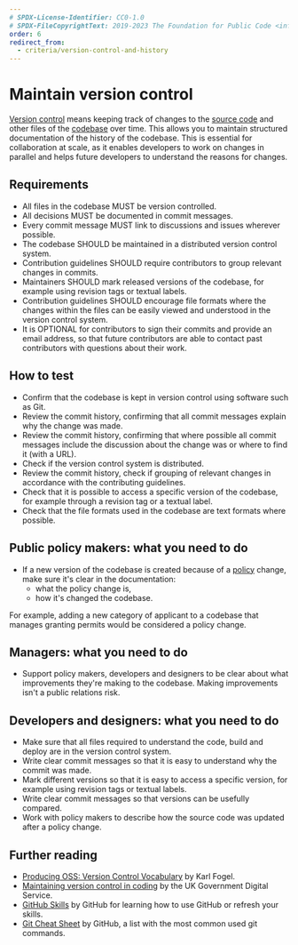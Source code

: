 ```yaml
---
# SPDX-License-Identifier: CC0-1.0
# SPDX-FileCopyrightText: 2019-2023 The Foundation for Public Code <info@publiccode.net>, https://standard.publiccode.net/AUTHORS
order: 6
redirect_from:
  - criteria/version-control-and-history
---
```

# Maintain version control

[Version control](../glossary.md#version-control) means keeping track of changes to the [source code](../glossary.md#source-code) and other files of the [codebase](../glossary.md#codebase) over time.
This allows you to maintain structured documentation of the history of the codebase.
This is essential for collaboration at scale, as it enables developers to work on changes in parallel and helps future developers to understand the reasons for changes.

## Requirements

* All files in the codebase MUST be version controlled.
* All decisions MUST be documented in commit messages.
* Every commit message MUST link to discussions and issues wherever possible.
* The codebase SHOULD be maintained in a distributed version control system.
* Contribution guidelines SHOULD require contributors to group relevant changes in commits.
* Maintainers SHOULD mark released versions of the codebase, for example using revision tags or textual labels.
* Contribution guidelines SHOULD encourage file formats where the changes within the files can be easily viewed and understood in the version control system.
* It is OPTIONAL for contributors to sign their commits and provide an email address, so that future contributors are able to contact past contributors with questions about their work.

## How to test

* Confirm that the codebase is kept in version control using software such as Git.
* Review the commit history, confirming that all commit messages explain why the change was made.
* Review the commit history, confirming that where possible all commit messages include the discussion about the change was or where to find it (with a URL).
* Check if the version control system is distributed.
* Review the commit history, check if grouping of relevant changes in accordance with the contributing guidelines.
* Check that it is possible to access a specific version of the codebase, for example through a revision tag or a textual label.
* Check that the file formats used in the codebase are text formats where possible.

## Public policy makers: what you need to do

* If a new version of the codebase is created because of a [policy](../glossary.md#policy) change, make sure it's clear in the documentation:
  * what the policy change is,
  * how it's changed the codebase.

For example, adding a new category of applicant to a codebase that manages granting permits would be considered a policy change.

## Managers: what you need to do

* Support policy makers, developers and designers to be clear about what improvements they're making to the codebase. Making improvements isn't a public relations risk.

## Developers and designers: what you need to do

* Make sure that all files required to understand the code, build and deploy are in the version control system.
* Write clear commit messages so that it is easy to understand why the commit was made.
* Mark different versions so that it is easy to access a specific version, for example using revision tags or textual labels.
* Write clear commit messages so that versions can be usefully compared.
* Work with policy makers to describe how the source code was updated after a policy change.

## Further reading

* [Producing OSS: Version Control Vocabulary](https://producingoss.com/en/vc.html#vc-vocabulary) by Karl Fogel.
* [Maintaining version control in coding](https://www.gov.uk/service-manual/technology/maintaining-version-control-in-coding) by the UK Government Digital Service.
* [GitHub Skills](https://skills.github.com/) by GitHub for learning how to use GitHub or refresh your skills.
* [Git Cheat Sheet](https://education.github.com/git-cheat-sheet-education.pdf) by GitHub, a list with the most common used git commands.
